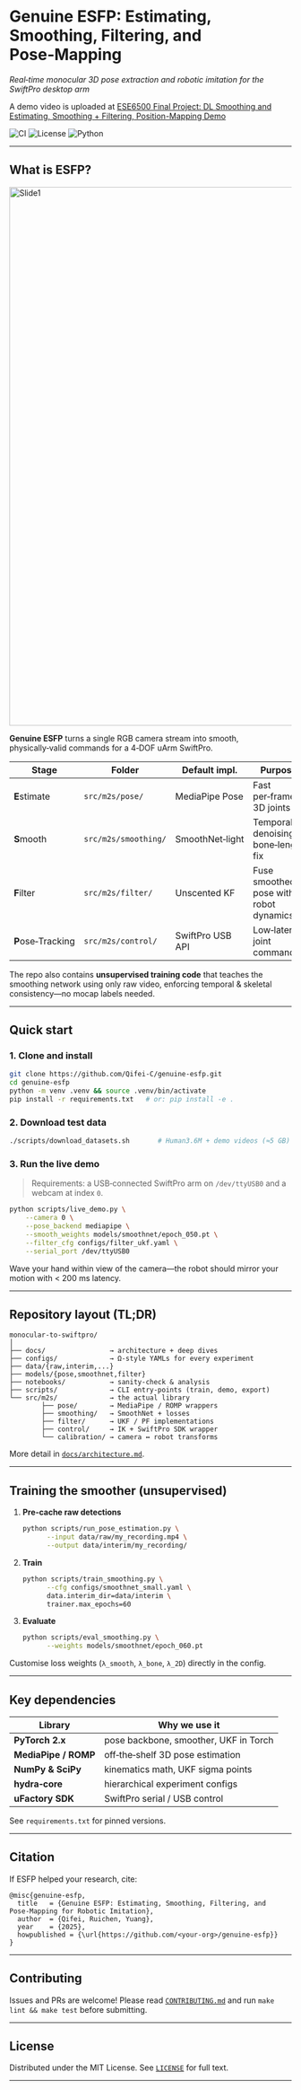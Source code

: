# Genuine ESFP: **E**stimating, **S**moothing, **F**iltering, and **P**ose‑Mapping

*Real‑time monocular 3D pose extraction and robotic imitation for the SwiftPro desktop arm*

A demo video is uploaded at [ESE6500 Final Project: DL Smoothing and Estimating, Smoothing + Filtering, Position-Mapping Demo](https://www.youtube.com/watch?v=7yrYrcs5UFk)

![CI](https://github.com/Qifei-C/Genuine-ESFP/actions/workflows/ci.yml/badge.svg)
![License](https://img.shields.io/github/license/Qifei-C/Genuine-ESFP)
![Python](https://img.shields.io/badge/python-3.10%2B-blue)

---

## What is ESFP?

<img width="960" alt="Slide1" src="https://github.com/user-attachments/assets/88a19d27-0db7-4a29-94dc-68b62f333912" />

**Genuine ESFP** turns a single RGB camera stream into smooth, physically‑valid commands for a 4‑DOF uArm SwiftPro.

| Stage             | Folder               | Default impl.    | Purpose                                |
| ----------------- | -------------------- | ---------------- | -------------------------------------- |
| **E**stimate      | `src/m2s/pose/`      | MediaPipe Pose   | Fast per‑frame 3D joints               |
| **S**mooth        | `src/m2s/smoothing/` | SmoothNet‑light  | Temporal denoising & bone‑length fix   |
| **F**ilter        | `src/m2s/filter/`    | Unscented KF     | Fuse smoothed pose with robot dynamics |
| **P**ose‑Tracking | `src/m2s/control/`   | SwiftPro USB API | Low‑latency joint commands             |

The repo also contains **unsupervised training code** that teaches the smoothing network using only raw video, enforcing temporal & skeletal consistency—no mocap labels needed.

---

## Quick start

### 1. Clone and install

```bash
git clone https://github.com/Qifei-C/genuine-esfp.git
cd genuine-esfp
python -m venv .venv && source .venv/bin/activate
pip install -r requirements.txt   # or: pip install -e .
```

### 2. Download test data

```bash
./scripts/download_datasets.sh       # Human3.6M + demo videos (≈5 GB)
```

### 3. Run the live demo

> Requirements: a USB‑connected SwiftPro arm on `/dev/ttyUSB0` and a webcam at index `0`.

```bash
python scripts/live_demo.py \
    --camera 0 \
    --pose_backend mediapipe \
    --smooth_weights models/smoothnet/epoch_050.pt \
    --filter_cfg configs/filter_ukf.yaml \
    --serial_port /dev/ttyUSB0
```

Wave your hand within view of the camera—the robot should mirror your motion with < 200 ms latency.

---

## Repository layout (TL;DR)

```text
monocular-to-swiftpro/
│
├── docs/                → architecture + deep dives
├── configs/             → Ω-style YAMLs for every experiment
├── data/{raw,interim,...}
├── models/{pose,smoothnet,filter}
├── notebooks/           → sanity‑check & analysis
├── scripts/             → CLI entry‑points (train, demo, export)
└── src/m2s/             → the actual library
        ├── pose/        → MediaPipe / ROMP wrappers
        ├── smoothing/   → SmoothNet + losses
        ├── filter/      → UKF / PF implementations
        ├── control/     → IK + SwiftPro SDK wrapper
        └── calibration/ → camera ↔ robot transforms
```

More detail in [`docs/architecture.md`](docs/architecture.md).

---

## Training the smoother (unsupervised)

1. **Pre‑cache raw detections**

   ```bash
   python scripts/run_pose_estimation.py \
         --input data/raw/my_recording.mp4 \
         --output data/interim/my_recording/
   ```

2. **Train**

   ```bash
   python scripts/train_smoothing.py \
         --cfg configs/smoothnet_small.yaml \
         data.interim_dir=data/interim \
         trainer.max_epochs=60
   ```

3. **Evaluate**

   ```bash
   python scripts/eval_smoothing.py \
         --weights models/smoothnet/epoch_060.pt
   ```

Customise loss weights (`λ_smooth`, `λ_bone`, `λ_2D`) directly in the config.

---

## Key dependencies

| Library              | Why we use it                         |
| -------------------- | ------------------------------------- |
| **PyTorch 2.x**      | pose backbone, smoother, UKF in Torch |
| **MediaPipe / ROMP** | off‑the‑shelf 3D pose estimation      |
| **NumPy & SciPy**    | kinematics math, UKF sigma points     |
| **hydra‑core**       | hierarchical experiment configs       |
| **uFactory SDK**     | SwiftPro serial / USB control         |

See `requirements.txt` for pinned versions.

---

## Citation

If ESFP helped your research, cite:

```text
@misc{genuine-esfp,
  title   = {Genuine ESFP: Estimating, Smoothing, Filtering, and Pose‑Mapping for Robotic Imitation},
  author  = {Qifei, Ruichen, Yuang},
  year    = {2025},
  howpublished = {\url{https://github.com/<your-org>/genuine-esfp}}
}
```

---

## Contributing

Issues and PRs are welcome!
Please read [`CONTRIBUTING.md`](docs/contributing.md) and run `make lint && make test` before submitting.

---

## License

Distributed under the MIT License.
See [`LICENSE`](LICENSE) for full text.

---

